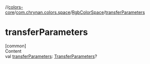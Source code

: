 //[colors-core](../../../index.md)/[com.chrynan.colors.space](../index.md)/[RgbColorSpace](index.md)/[transferParameters](transfer-parameters.md)



# transferParameters  
[common]  
Content  
val [transferParameters](transfer-parameters.md): [TransferParameters](../-transfer-parameters/index.md)?  



